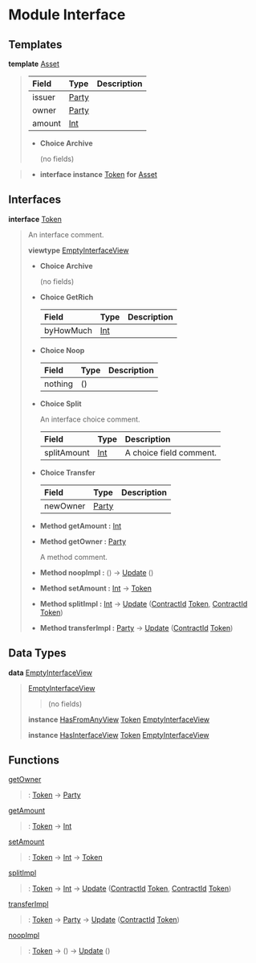 # <a name="module-interface-72439"></a>Module Interface

## Templates

<a name="type-interface-asset-25340"></a>**template** [Asset](#type-interface-asset-25340)

> | Field                                                                                   | Type                                                                                    | Description |
> | :-------------------------------------------------------------------------------------- | :-------------------------------------------------------------------------------------- | :---------- |
> | issuer                                                                                  | [Party](https://docs.daml.com/daml/stdlib/Prelude.html#type-da-internal-lf-party-57932) |  |
> | owner                                                                                   | [Party](https://docs.daml.com/daml/stdlib/Prelude.html#type-da-internal-lf-party-57932) |  |
> | amount                                                                                  | [Int](https://docs.daml.com/daml/stdlib/Prelude.html#type-ghc-types-int-37261)          |  |
>
> * **Choice Archive**
>
>   (no fields)

> * **interface instance** [Token](#type-interface-token-10651) **for** [Asset](#type-interface-asset-25340)

## Interfaces

<a name="type-interface-token-10651"></a>**interface** [Token](#type-interface-token-10651)

> An interface comment.
>
> **viewtype** [EmptyInterfaceView](#type-interface-emptyinterfaceview-28816)
>
> * **Choice Archive**
>
>   (no fields)
>
> * **Choice GetRich**
>
>   | Field                                                                          | Type                                                                           | Description |
>   | :----------------------------------------------------------------------------- | :----------------------------------------------------------------------------- | :---------- |
>   | byHowMuch                                                                      | [Int](https://docs.daml.com/daml/stdlib/Prelude.html#type-ghc-types-int-37261) |  |
>
> * **Choice Noop**
>
>   | Field   | Type    | Description |
>   | :------ | :------ | :---------- |
>   | nothing | ()      |  |
>
> * **Choice Split**
>
>   An interface choice comment.
>
>   | Field                                                                          | Type                                                                           | Description |
>   | :----------------------------------------------------------------------------- | :----------------------------------------------------------------------------- | :---------- |
>   | splitAmount                                                                    | [Int](https://docs.daml.com/daml/stdlib/Prelude.html#type-ghc-types-int-37261) | A choice field comment. |
>
> * **Choice Transfer**
>
>   | Field                                                                                   | Type                                                                                    | Description |
>   | :-------------------------------------------------------------------------------------- | :-------------------------------------------------------------------------------------- | :---------- |
>   | newOwner                                                                                | [Party](https://docs.daml.com/daml/stdlib/Prelude.html#type-da-internal-lf-party-57932) |  |
>
> * **Method getAmount :** [Int](https://docs.daml.com/daml/stdlib/Prelude.html#type-ghc-types-int-37261)
>
> * **Method getOwner :** [Party](https://docs.daml.com/daml/stdlib/Prelude.html#type-da-internal-lf-party-57932)
>
>   A method comment.
>
> * **Method noopImpl :** () -\> [Update](https://docs.daml.com/daml/stdlib/Prelude.html#type-da-internal-lf-update-68072) ()
>
> * **Method setAmount :** [Int](https://docs.daml.com/daml/stdlib/Prelude.html#type-ghc-types-int-37261) -\> [Token](#type-interface-token-10651)
>
> * **Method splitImpl :** [Int](https://docs.daml.com/daml/stdlib/Prelude.html#type-ghc-types-int-37261) -\> [Update](https://docs.daml.com/daml/stdlib/Prelude.html#type-da-internal-lf-update-68072) ([ContractId](https://docs.daml.com/daml/stdlib/Prelude.html#type-da-internal-lf-contractid-95282) [Token](#type-interface-token-10651), [ContractId](https://docs.daml.com/daml/stdlib/Prelude.html#type-da-internal-lf-contractid-95282) [Token](#type-interface-token-10651))
>
> * **Method transferImpl :** [Party](https://docs.daml.com/daml/stdlib/Prelude.html#type-da-internal-lf-party-57932) -\> [Update](https://docs.daml.com/daml/stdlib/Prelude.html#type-da-internal-lf-update-68072) ([ContractId](https://docs.daml.com/daml/stdlib/Prelude.html#type-da-internal-lf-contractid-95282) [Token](#type-interface-token-10651))

## Data Types

<a name="type-interface-emptyinterfaceview-28816"></a>**data** [EmptyInterfaceView](#type-interface-emptyinterfaceview-28816)

> <a name="constr-interface-emptyinterfaceview-1101"></a>[EmptyInterfaceView](#constr-interface-emptyinterfaceview-1101)
>
> > (no fields)
>
> **instance** [HasFromAnyView](https://docs.daml.com/daml/stdlib/DA-Internal-Interface-AnyView.html#class-da-internal-interface-anyview-hasfromanyview-30108) [Token](#type-interface-token-10651) [EmptyInterfaceView](#type-interface-emptyinterfaceview-28816)
>
> **instance** [HasInterfaceView](https://docs.daml.com/daml/stdlib/Prelude.html#class-da-internal-interface-hasinterfaceview-4492) [Token](#type-interface-token-10651) [EmptyInterfaceView](#type-interface-emptyinterfaceview-28816)

## Functions

<a name="function-interface-getowner-36980"></a>[getOwner](#function-interface-getowner-36980)

> : [Token](#type-interface-token-10651) -\> [Party](https://docs.daml.com/daml/stdlib/Prelude.html#type-da-internal-lf-party-57932)

<a name="function-interface-getamount-416"></a>[getAmount](#function-interface-getamount-416)

> : [Token](#type-interface-token-10651) -\> [Int](https://docs.daml.com/daml/stdlib/Prelude.html#type-ghc-types-int-37261)

<a name="function-interface-setamount-37812"></a>[setAmount](#function-interface-setamount-37812)

> : [Token](#type-interface-token-10651) -\> [Int](https://docs.daml.com/daml/stdlib/Prelude.html#type-ghc-types-int-37261) -\> [Token](#type-interface-token-10651)

<a name="function-interface-splitimpl-93694"></a>[splitImpl](#function-interface-splitimpl-93694)

> : [Token](#type-interface-token-10651) -\> [Int](https://docs.daml.com/daml/stdlib/Prelude.html#type-ghc-types-int-37261) -\> [Update](https://docs.daml.com/daml/stdlib/Prelude.html#type-da-internal-lf-update-68072) ([ContractId](https://docs.daml.com/daml/stdlib/Prelude.html#type-da-internal-lf-contractid-95282) [Token](#type-interface-token-10651), [ContractId](https://docs.daml.com/daml/stdlib/Prelude.html#type-da-internal-lf-contractid-95282) [Token](#type-interface-token-10651))

<a name="function-interface-transferimpl-36342"></a>[transferImpl](#function-interface-transferimpl-36342)

> : [Token](#type-interface-token-10651) -\> [Party](https://docs.daml.com/daml/stdlib/Prelude.html#type-da-internal-lf-party-57932) -\> [Update](https://docs.daml.com/daml/stdlib/Prelude.html#type-da-internal-lf-update-68072) ([ContractId](https://docs.daml.com/daml/stdlib/Prelude.html#type-da-internal-lf-contractid-95282) [Token](#type-interface-token-10651))

<a name="function-interface-noopimpl-41891"></a>[noopImpl](#function-interface-noopimpl-41891)

> : [Token](#type-interface-token-10651) -\> () -\> [Update](https://docs.daml.com/daml/stdlib/Prelude.html#type-da-internal-lf-update-68072) ()
